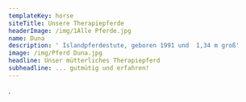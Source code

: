 ```yaml
---
templateKey: horse
siteTitle: Unsere Therapiepferde
headerImage: /img/1Alle Pferde.jpg
name: Duna
description: ' Islandpferdestute, geboren 1991 und  1,34 m groß'
image: /img/Pferd Duna.jpg
headline: Unser mütterliches Therapiepferd
subheadline: ... gutmütig und erfahren!
---
```

.
